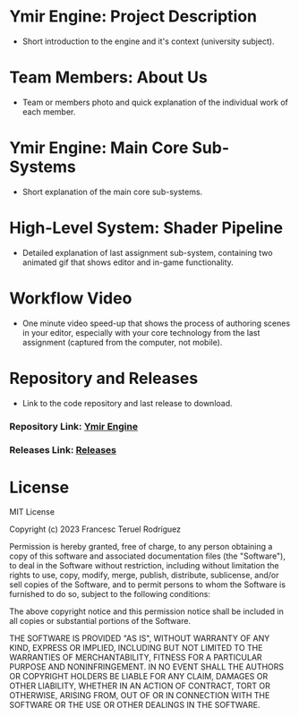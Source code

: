 # Ymir Engine: Project Description

- Short introduction to the engine and it's context (university subject).

# Team Members: About Us

- Team or members photo and quick explanation of the individual work of each member.
  
# Ymir Engine: Main Core Sub-Systems

- Short explanation of the main core sub-systems.

# High-Level System: Shader Pipeline

- Detailed explanation of last assignment sub-system, containing two animated gif that shows editor and in-game functionality.

# Workflow Video

- One minute video speed-up that shows the process of authoring scenes in your editor, especially with your core technology from the last assignment (captured from the computer, not mobile).

# Repository and Releases

- Link to the code repository and last release to download.

### Repository Link: [Ymir Engine](https://github.com/francesctr4/Ymir-Engine)

### Releases Link: [Releases](https://github.com/francesctr4/Ymir-Engine/releases)

# License

MIT License

Copyright (c) 2023 Francesc Teruel Rodríguez

Permission is hereby granted, free of charge, to any person obtaining a copy
of this software and associated documentation files (the "Software"), to deal
in the Software without restriction, including without limitation the rights
to use, copy, modify, merge, publish, distribute, sublicense, and/or sell
copies of the Software, and to permit persons to whom the Software is
furnished to do so, subject to the following conditions:

The above copyright notice and this permission notice shall be included in all
copies or substantial portions of the Software.

THE SOFTWARE IS PROVIDED "AS IS", WITHOUT WARRANTY OF ANY KIND, EXPRESS OR
IMPLIED, INCLUDING BUT NOT LIMITED TO THE WARRANTIES OF MERCHANTABILITY,
FITNESS FOR A PARTICULAR PURPOSE AND NONINFRINGEMENT. IN NO EVENT SHALL THE
AUTHORS OR COPYRIGHT HOLDERS BE LIABLE FOR ANY CLAIM, DAMAGES OR OTHER
LIABILITY, WHETHER IN AN ACTION OF CONTRACT, TORT OR OTHERWISE, ARISING FROM,
OUT OF OR IN CONNECTION WITH THE SOFTWARE OR THE USE OR OTHER DEALINGS IN THE
SOFTWARE.
